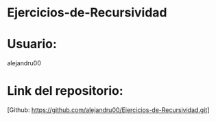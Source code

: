 # Ejercicios-de-Recursividad
# Usuario: 
alejandru00

# Link del repositorio: 
[Github: https://github.com/alejandru00/Ejercicios-de-Recursividad.git]
